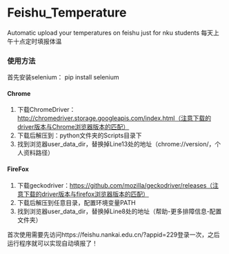 # Feishu_Temperature
Automatic upload your temperatures on feishu just for nku students
每天上午十点定时填报体温

### 使用方法
首先安装selenium： pip install selenium
#### Chrome
1. 下载ChromeDriver：http://chromedriver.storage.googleapis.com/index.html（注意下载的driver版本与Chrome浏览器版本的匹配）
2. 下载后解压到：python文件夹的Scripts目录下
3. 找到浏览器user_data_dir，替换掉Line13处的地址（chrome://version/，个人资料路径）

#### FireFox
1. 下载geckodriver：https://github.com/mozilla/geckodriver/releases（注意下载的driver版本与firefox浏览器版本的匹配）
2. 下载后解压到任意目录，配置环境变量PATH
3. 找到浏览器user_data_dir，替换掉Line8处的地址（帮助-更多排障信息-配置文件夹）

首次使用需要先访问https://feishu.nankai.edu.cn/?appid=229登录一次，之后运行程序就可以实现自动填报了！
